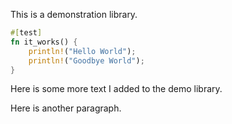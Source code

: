 This is a demonstration library.

```rust
#[test]
fn it_works() {
    println!("Hello World");
    println!("Goodbye World");
}
```

Here is some more text I added to the demo library.

Here is another paragraph.
